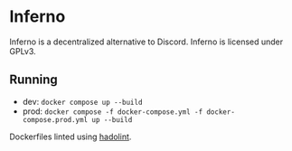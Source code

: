 # Inferno
Inferno is a decentralized alternative to Discord.
Inferno is licensed under GPLv3.

## Running
- dev: `docker compose up --build`
- prod: `docker compose -f docker-compose.yml -f docker-compose.prod.yml up --build`


Dockerfiles linted using [hadolint](https://github.com/hadolint/hadolint).
